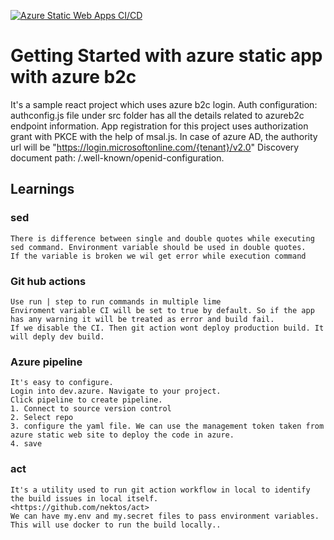 [![Azure Static Web Apps CI/CD](https://github.com/murucode/sample-azure-static-web-app/actions/workflows/azure-static-web-apps-mango-wave-08efeef03.yml/badge.svg)](https://github.com/murucode/sample-azure-static-web-app/actions/workflows/azure-static-web-apps-mango-wave-08efeef03.yml)

# Getting Started with azure static app with azure b2c

It's a sample react project which uses azure b2c login.
Auth configuration:
    authconfig.js file under src folder has all the details related to azureb2c endpoint information.
    App registration for this project uses authorization grant with PKCE with the help of msal.js.
    In case of azure AD, the authority url will be "https://login.microsoftonline.com/{tenant}/v2.0"
    Discovery document path: /.well-known/openid-configuration.


## Learnings

### sed
    There is difference between single and double quotes while executing sed command. Environment variable should be used in double quotes.
    If the variable is broken we wil get error while execution command

### Git hub actions
    Use run | step to run commands in multiple lime
    Enviroment variable CI will be set to true by default. So if the app has any warning it will be treated as error and build fail.
    If we disable the CI. Then git action wont deploy production build. It will deply dev build.

### Azure pipeline
    It's easy to configure.
    Login into dev.azure. Navigate to your project.
    Click pipeline to create pipeline.
    1. Connect to source version control
    2. Select repo
    3. configure the yaml file. We can use the management token taken from azure static web site to deploy the code in azure.
    4. save
    
### act
    It's a utility used to run git action workflow in local to identify the build issues in local itself.
    <https://github.com/nektos/act>
    We can have my.env and my.secret files to pass environment variables.
    This will use docker to run the build locally..
